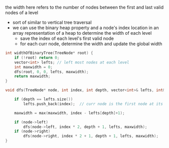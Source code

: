 the width here refers to the number of nodes between the first and last valid nodes of a level
- sort of similar to vertical tree traversal
- we can use the binary heap property and a node's index location in an array representation of a heap to determine the width of each level
    - save the index of each level's first valid node
    - for each curr node, determine the width and update the global width

```cpp
int widthOfBinaryTree(TreeNode* root) {
    if (!root) return 0;
    vector<int> lefts; // left most nodes at each level
    int maxwidth = 0;
    dfs(root, 0, 0, lefts, maxwidth);
    return maxwidth;
}

void dfs(TreeNode* node, int index, int depth, vector<int>& lefts, int& maxwidth) {

    if (depth == lefts.size()) 
        lefts.push_back(index);  // curr node is the first node at its level

    maxwidth = max(maxwidth, index - lefts[depth]+1);

    if (node->left)
        dfs(node->left, index * 2, depth + 1, lefts, maxwidth);
    if (node->right)
        dfs(node->right, index * 2 + 1, depth + 1, lefts, maxwidth);
}
```
